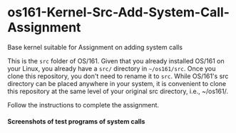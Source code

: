 # os161-Kernel-Src-Add-System-Call-Assignment
Base kernel suitable for Assignment on adding system calls



This is the `src` folder of OS/161. Given that you already installed OS/161 on your Linux, you already have a `src/` directory in `~/os161/src`. Once you clone this repository, you don't need to rename it to `src`. While OS/161's src directory can be placed anywhere in your system, it is convenient to clone this repository at the same level of your original src directory, i.e., ~/os161/. 

Follow the instructions to complete the assignment.  

#### Screenshots of test programs of system calls

<Include screenshots here> 





